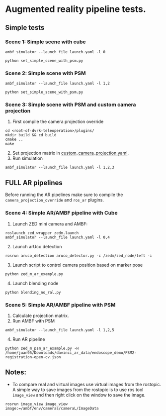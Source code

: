 # Augmented reality pipeline tests.

## Simple tests

### Scene 1: Simple scene with cube

```
ambf_simulator --launch_file launch.yaml -l 0 
```
```
python set_simple_scene_with_psm.py
```

### Scene 2: Simple scene with PSM

```
ambf_simulator --launch_file launch.yaml -l 1,2 
```
```
python set_simple_scene_with_psm.py
```

### Scene 3: Simple scene with PSM and custom camera projection
1. First compile the camera projection override
```
cd <root-of-dvrk-teleoperation>/plugins/
mkdir build && cd build
cmake ..
make 
```
2. Set projection matrix in [custom_camera_projection.yaml](./ADF/custom_camera_projection.yaml).
3. Run simulation
```
ambf_simulator --launch_file launch.yaml -l 1,2,3
```

## FULL AR pipelines
 
Before running the AR pipelines make sure to compile the `camera_projection_override` and `ros_ar` plugins.

### Scene 4: Simple AR/AMBF pipeline with Cube 

1. Launch ZED mini camera and AMBF:
```
roslaunch zed_wrapper zedm.launch
ambf_simulator --launch_file launch.yaml -l 0,4
```
2. Launch arUco detection
```
rosrun aruco_detection aruco_detector.py -c /zedm/zed_node/left -i
```
3. Launch script to control camera position based on marker pose
```
python zed_m_ar_example.py
```
4. Launch blending node 
```
python blending_no_ral.py
```

### Scene 5: Simple AR/AMBF pipeline with  PSM
1. Calculate projection matrix.
2. Run AMBF with PSM
```
ambf_simulator --launch_file launch.yaml -l 1,2,5
```
4. Run AR pipeline
```
python zed_m_psm_ar_example.py -H /home/juan95/Downloads/davinci_ar_data/endoscope_demo/PSM2-registration-open-cv.json
```

## Notes:
- To compare real and virtual images use virtual images from the rostopic. A simple way to save images from the rostopic is to use ros tool `image_view` and then right click on the window to save the image.

```
rosrun image_view image_view image:=/ambf/env/cameras/cameraL/ImageData
```
